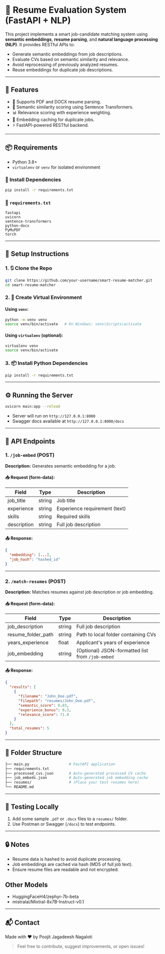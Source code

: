 # 🧠 Resume Evaluation System (FastAPI + NLP)

This project implements a smart job-candidate matching system using **semantic embeddings**, **resume parsing**, and **natural language processing (NLP)**. It provides RESTful APIs to:

- Generate semantic embeddings from job descriptions.
- Evaluate CVs based on semantic similarity and relevance.
- Avoid reprocessing of previously analyzed resumes.
- Reuse embeddings for duplicate job descriptions.

---

## 🚀 Features

- 📄 Supports PDF and DOCX resume parsing.
- 🧠 Semantic similarity scoring using Sentence Transformers.
- 📊 Relevance scoring with experience weighting.
- 🔁 Embedding caching for duplicate jobs.
- ⚡ FastAPI-powered RESTful backend.

---

## 📦 Requirements

- Python 3.8+
- `virtualenv` or `venv` for isolated environment

### 🔧 Install Dependencies

```bash
pip install -r requirements.txt
```

### 📄 `requirements.txt`

```text
fastapi
uvicorn
sentence-transformers
python-docx
PyMuPDF
torch
```

---

## 🔁 Setup Instructions

### 1. 🔃 Clone the Repo

```bash
git clone https://github.com/your-username/smart-resume-matcher.git
cd smart-resume-matcher
```

### 2. 🐍 Create Virtual Environment

#### Using `venv`:

```bash
python -m venv venv
source venv/bin/activate   # On Windows: venv\Scripts\activate
```

#### Using `virtualenv` (optional):

```bash
virtualenv venv
source venv/bin/activate
```

### 3. 📦 Install Python Dependencies

```bash
pip install -r requirements.txt
```

---

## ⚙️ Running the Server

```bash
uvicorn main:app --reload
```

- Server will run on `http://127.0.0.1:8000`
- Swagger docs available at `http://127.0.0.1:8000/docs`

---

## 📡 API Endpoints

### 1. `/job-embed` (POST)

**Description:** Generates semantic embedding for a job.

#### 📥 Request (form-data):

| Field       | Type   | Description                   |
| ----------- | ------ | ----------------------------- |
| job_title   | string | Job title                     |
| experience  | string | Experience requirement (text) |
| skills      | string | Required skills               |
| description | string | Full job description          |

#### 📤 Response:

```json
{
  "embedding": [...],
  "job_hash": "hashed_id"
}
```

---

### 2. `/match-resumes` (POST)

**Description:** Matches resumes against job description or job embedding.

#### 📥 Request (form-data):

| Field              | Type   | Description                                      |
| ------------------ | ------ | ------------------------------------------------ |
| job_description    | string | Full job description                             |
| resume_folder_path | string | Path to local folder containing CVs              |
| years_experience   | float  | Applicant's years of experience                  |
| job_embedding      | string | (Optional) JSON-formatted list from `/job-embed` |

#### 📤 Response:

```json
{
  "results": [
    {
      "filename": "John_Doe.pdf",
      "filepath": "resumes/John_Doe.pdf",
      "semantic_score": 0.83,
      "experience_bonus": 0.3,
      "relevance_score": 71.0
    }
  ],
  "total_resumes": 5
}
```

---

## 📁 Folder Structure

```bash
├── main.py                  # FastAPI application
├── requirements.txt
├── processed_cvs.json       # Auto-generated processed CV cache
├── job_embeds.json          # Auto-generated job embedding cache
├── resumes/                 # (Place your test resumes here)
└── README.md
```

---

## 🧪 Testing Locally

1. Add some sample `.pdf` or `.docx` files to a `resumes/` folder.
2. Use Postman or Swagger (`/docs`) to test endpoints.

---

## 🔒 Notes

- Resume data is hashed to avoid duplicate processing.
- Job embeddings are cached via hash (MD5 of full job text).
- Ensure resume files are readable and not encrypted.

## Other Models

- HuggingFaceH4/zephyr-7b-beta
- mistralai/Mixtral-8x7B-Instruct-v0.1

---

## 📬 Contact

Made with ❤️ by Poojit Jagadeesh Nagaloti

> Feel free to contribute, suggest improvements, or open issues!
